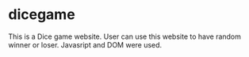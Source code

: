 # dicegame

This is a Dice game website.
User can use this website to have random winner or loser.
Javasript and DOM were used.
